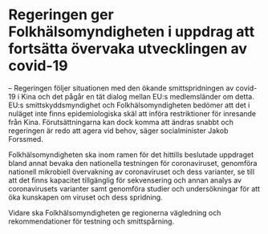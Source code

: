 # Regeringen ger Folkhälsomyndigheten i uppdrag att fortsätta övervaka utvecklingen av covid-19

– Regeringen följer situationen med den ökande smittspridningen av covid\-19 i Kina och det pågår en tät dialog mellan EU:s medlemsländer om detta. EU:s smittskyddsmyndighet och Folkhälsomyndigheten bedömer att det i nuläget inte finns epidemiologiska skäl att införa restriktioner för inresande från Kina. Förutsättningarna kan dock komma att ändras snabbt och regeringen är redo att agera vid behov, säger socialminister Jakob Forssmed.

Folkhälsomyndigheten ska inom ramen för det hittills beslutade uppdraget bland annat bevaka den nationella testningen för coronaviruset, genomföra nationell mikrobiell övervakning av coronaviruset och dess varianter, se till att det finns kapacitet tillgänglig för sekvensering och annan analys av coronavirusets varianter samt genomföra studier och undersökningar för att öka kunskapen om viruset och dess spridning.

Vidare ska Folkhälsomyndigheten ge regionerna vägledning och rekommendationer för testning och smittspårning.
